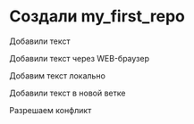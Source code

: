 ﻿# Создали my_first_repo

Добавили текст

Добавили текст через WEB-браузер

Добавим текст локально

Добавили текст в новой ветке

Разрешаем конфликт
